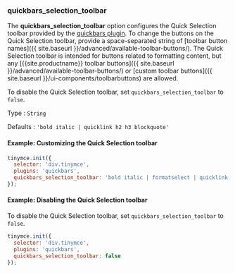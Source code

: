 ### quickbars_selection_toolbar

The **quickbars_selection_toolbar** option configures the Quick Selection toolbar provided by the [quickbars plugin]({{site.baseurl}}/plugins/opensource/quickbars). To change the buttons on the Quick Selection toolbar, provide a space-separated string of [toolbar button names]({{ site.baseurl }}/advanced/available-toolbar-buttons/). The Quick Selection toolbar is intended for buttons related to formatting content, but any [{{site.productname}} toolbar buttons]({{ site.baseurl }}/advanced/available-toolbar-buttons/) or [custom toolbar buttons]({{ site.baseurl }}/ui-components/toolbarbuttons) are allowed.

To disable the Quick Selection toolbar, set `quickbars_selection_toolbar` to `false`.

Type
: `String`

Defaults
: `'bold italic | quicklink h2 h3 blockquote'`

#### Example: Customizing the Quick Selection toolbar

```js
tinymce.init({
  selector: 'div.tinymce',
  plugins: 'quickbars',
  quickbars_selection_toolbar: 'bold italic | formatselect | quicklink blockquote'
});
```

#### Example: Disabling the Quick Selection toolbar

To disable the Quick Selection toolbar, set `quickbars_selection_toolbar` to `false`.

```js
tinymce.init({
  selector: 'div.tinymce',
  plugins: 'quickbars',
  quickbars_selection_toolbar: false
});
```
